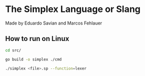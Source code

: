 # The Simplex Language or Slang

Made by Eduardo Savian and Marcos Fehlauer

## How to run on Linux
 
```bash
cd src/
```

```bash
go build -o simplex ./cmd
```

```bash
./simplex <file>.sp --function=lexer
```
